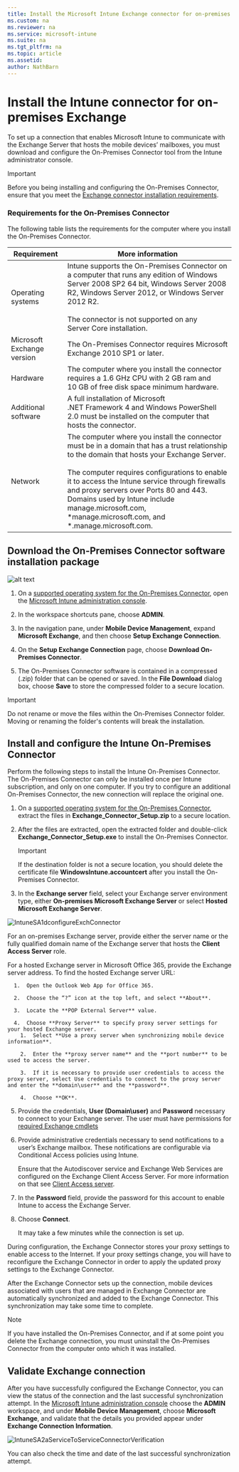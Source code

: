 ```yaml
---
title: Install the Microsoft Intune Exchange connector for on-premises Exchange
ms.custom: na
ms.reviewer: na
ms.service: microsoft-intune
ms.suite: na
ms.tgt_pltfrm: na
ms.topic: article
ms.assetid:
author: NathBarn
---
```

# Install the Intune connector for on-premises Exchange


To set up a connection that enables Microsoft Intune to communicate with the Exchange Server that hosts the mobile devices’ mailboxes, you must download and configure the On-Premises Connector tool from the Intune administrator console.

> [!IMPORTANT]
> Before you being installing and configuring the On-Premises Connector, ensure that you meet the [Exchange connector installation requirements](Intune-Exchange-connector-requirements.md).

### <a name="BKMK_ExchanceConnectorReqs"></a>Requirements for the On-Premises Connector
The following table lists the requirements for the computer where you install the On-Premises Connector.

|Requirement|More information|
|---------------|--------------------|
|Operating systems|Intune supports the On-Premises Connector on a computer that runs any edition of Windows Server 2008 SP2 64 bit, Windows Server 2008 R2, Windows Server 2012, or Windows Server 2012 R2.<br /><br />The connector is not supported on any Server Core installation.|
|Microsoft Exchange version|The On-Premises Connector requires Microsoft Exchange 2010 SP1 or later.|
|Hardware|The computer where you install the connector requires a 1.6 GHz CPU with 2 GB ram and 10 GB of free disk space  minimum hardware.|
|Additional software|A full installation of Microsoft .NET Framework 4 and Windows PowerShell 2.0 must be installed on the computer that hosts the connector.|
|Network|The computer where you install the connector must be in a domain that has a trust relationship to the domain that hosts your Exchange Server.<br /><br />The computer requires configurations to enable it to access the Intune service through firewalls and proxy servers over Ports 80 and 443. Domains used by Intune include manage.microsoft.com, &#42;manage.microsoft.com, and &#42;.manage.microsoft.com.|

## Download the On-Premises Connector software installation package


![alt text](./media/ExchangeConnector.gif "Configure the Exchange Connector")

1.  On a [supported operating system for the On-Premises Connector](../Understand/network-infrastructure-requirements-for-microsoft-intune.html#BKMK_OnPremisesReqs), open the [Microsoft Intune administration console](http://manage.microsoft.com).

2.  In the workspace shortcuts pane, choose **ADMIN**.

3.  In the navigation pane, under **Mobile Device Management**, expand **Microsoft Exchange**, and then choose **Setup Exchange Connection**.

4.  On the **Setup Exchange Connection** page, choose **Download On-Premises Connector**.

5.  The On-Premises Connector software is contained in a compressed (.zip) folder that can be opened or saved. In the **File Download** dialog box, choose **Save** to store the compressed folder to a secure location.

> [!IMPORTANT]
> Do not rename or move the files within the On-Premises Connector folder. Moving or renaming the folder's contents will break the installation.

## Install and configure the Intune On-Premises Connector
Perform the following steps to install the Intune On-Premises Connector. The On-Premises Connector can only be installed once per Intune subscription, and only on one computer. If you try to configure an additional On-Premises Connector, the new connection will replace the original one.

1.  On a [supported operating system for the On-Premises Connector](../Understand/network-infrastructure-requirements-for-microsoft-intune.html#BKMK_OnPremisesReqs), extract the files in **Exchange_Connector_Setup.zip** to a secure location.

2.  After the files are extracted, open the extracted folder and double-click **Exchange_Connector_Setup.exe** to install the On-Premises Connector.

    > [!IMPORTANT]
    > If the destination folder is not a secure location, you should delete the certificate file **WindowsIntune.accountcert** after you install the On-Premises Connector.

3.  In the **Exchange server** field, select your Exchange server environment type, either **On-premises Microsoft Exchange Server** or select **Hosted Microsoft Exchange Server**.

  ![IntuneSA1dconfigureExchConnector](./media/IntuneSA1dconfigureExchConnector.png)

  For an on-premises Exchange server, provide either the server name or the fully qualified domain name of the Exchange server that hosts the **Client Access Server** role.

  For a hosted Exchange server in Microsoft Office 365, provide the Exchange server address. To find the hosted Exchange server URL:

      1.  Open the Outlook Web App for Office 365.

      2.  Choose the “?” icon at the top left, and select **About**.

      3.  Locate the **POP External Server** value.

      4.  Choose **Proxy Server** to specify proxy server settings for your hosted Exchange server.
        1.  Select **Use a proxy server when synchronizing mobile device information**.

        2.  Enter the **proxy server name** and the **port number** to be used to access the server.

        3.  If it is necessary to provide user credentials to access the proxy server, select Use credentials to connect to the proxy server and enter the **domain\user** and the **password**.

        4.  Choose **OK**.

5.  Provide the credentials, **User (Domain\user)** and **Password** necessary to connect to your Exchange server. The user must have permissions for [required Exchange cmdlets](https://technet.microsoft.com/library/mt595858.aspx)

6.  Provide administrative credentials necessary to send notifications to a user’s Exchange mailbox. These notifications are configurable via Conditional Access policies using Intune.

    Ensure that the Autodiscover service and Exchange Web Services are configured on the Exchange Client Access Server. For more information on that see [Client Access server](https://technet.microsoft.com/library/dd298114.aspx).

7.  In the **Password** field, provide the password for this account to enable Intune to access the Exchange Server.

8. Choose **Connect**.

    It may take a few minutes while the connection is set up.

During configuration, the Exchange Connector stores your proxy settings to enable access to the Internet. If your proxy settings change, you will have to reconfigure the Exchange Connector in order to apply the updated proxy settings to the Exchange Connector.

After the Exchange Connector sets up the connection, mobile devices associated with users that are managed in Exchange Connector are automatically synchronized and added to the Exchange Connector. This synchronization may take some time to complete.

> [!NOTE]
> If you have installed the On-Premises Connector, and if at some point you delete the Exchange connection, you must uninstall the On-Premises Connector from the computer onto which it was installed.

## Validate Exchange connection

After you have successfully configured the Exchange Connector, you can view the status of the connection and the last successful synchronization attempt. In the [Microsoft Intune administration console](http://manage.microsoft.com) choose the **ADMIN** workspace, and under **Mobile Device Management**, choose **Microsoft Exchange**, and validate that the details you provided appear under **Exchange Connection Information**.

![IntuneSA2aServiceToServiceConnectorVerification](./media/IntuneSA2aServiceToServiceConnectorVerification.PNG)

You can also check the time and date of the last successful synchronization attempt.
